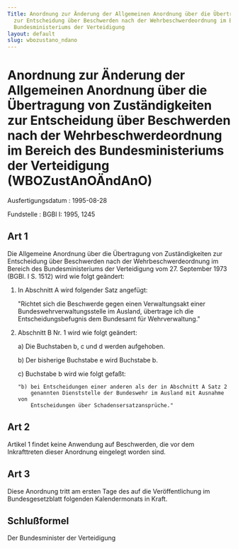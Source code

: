 ```yaml
---
Title: Anordnung zur Änderung der Allgemeinen Anordnung über die Übertragung von Zuständigkeiten
  zur Entscheidung über Beschwerden nach der Wehrbeschwerdeordnung im Bereich des
  Bundesministeriums der Verteidigung
layout: default
slug: wbozustano_ndano
---
```


# Anordnung zur Änderung der Allgemeinen Anordnung über die Übertragung von Zuständigkeiten zur Entscheidung über Beschwerden nach der Wehrbeschwerdeordnung im Bereich des Bundesministeriums der Verteidigung (WBOZustAnOÄndAnO)

Ausfertigungsdatum
:   1995-08-28

Fundstelle
:   BGBl I: 1995, 1245



## Art 1

Die Allgemeine Anordnung über die Übertragung von Zuständigkeiten zur
Entscheidung über Beschwerden nach der Wehrbeschwerdeordnung im
Bereich des Bundesministeriums der Verteidigung vom 27. September 1973
(BGBl. I S. 1512) wird wie folgt geändert:

1.  In Abschnitt A wird folgender Satz angefügt:

    "Richtet sich die Beschwerde gegen einen Verwaltungsakt einer
    Bundeswehrverwaltungsstelle im Ausland, übertrage ich die
    Entscheidungsbefugnis dem Bundesamt für Wehrverwaltung."


2.  Abschnitt B Nr. 1 wird wie folgt geändert:

    a)  Die Buchstaben b, c und d werden aufgehoben.


    b)  Der bisherige Buchstabe e wird Buchstabe b.


    c)  Buchstabe b wird wie folgt gefaßt:

        "b) bei Entscheidungen einer anderen als der in Abschnitt A Satz 2
            genannten Dienststelle der Bundeswehr im Ausland mit Ausnahme von
            Entscheidungen über Schadensersatzansprüche."











## Art 2

Artikel 1 findet keine Anwendung auf Beschwerden, die vor dem
Inkrafttreten dieser Anordnung eingelegt worden sind.


## Art 3

Diese Anordnung tritt am ersten Tage des auf die Veröffentlichung im
Bundesgesetzblatt folgenden Kalendermonats in Kraft.


## Schlußformel

Der Bundesminister der Verteidigung


